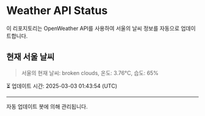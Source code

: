 
# Weather API Status

이 리포지토리는 OpenWeather API를 사용하여 서울의 날씨 정보를 자동으로 업데이트합니다.

## 현재 서울 날씨
> 서울의 현재 날씨: broken clouds, 온도: 3.76°C, 습도: 65%

⏳ 업데이트 시간: 2025-03-03 01:43:54 (UTC)

---
자동 업데이트 봇에 의해 관리됩니다.
